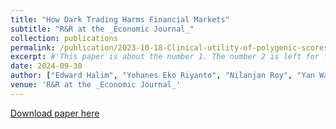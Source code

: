 ```yaml
---
title: "How Dark Trading Harms Financial Markets"
subtitle: "R&R at the _Economic Journal_"
collection: publications
permalink: /publication/2023-10-18-Clinical-utility-of-polygenic-scores-for-cardiometabolic-disease-in-Arabs
excerpt: #'This paper is about the number 1. The number 2 is left for future work.'
date: 2024-09-30
author: ["Edward Halim", "Yohanes Eko Riyanto", "Nilanjan Roy", "Yan Wang"]
venue: 'R&R at the _Economic Journal_'
---
```

[Download paper here]((https://papers.ssrn.com/sol3/papers.cfm?abstract_id=4602225#:~:text=When%20information%20is%20diffused%2C%20dark,between%20informed%20and%20uninformed%20traders.))
